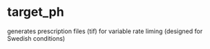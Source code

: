 # target_ph
generates prescription files (tif) for variable rate liming (designed for Swedish conditions)

